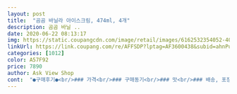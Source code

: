 ```yaml
---
layout: post 
title:  "곰곰 바닐라 아이스크림, 474ml, 4개" 
description: 곰곰 바닐 ..
date: 2020-06-22 08:13:17 
img: https://static.coupangcdn.com/image/retail/images/6162532354052-40afe159-cf8b-4f2c-aa5c-6a069c66654f.jpg 
linkUrl: https://link.coupang.com/re/AFFSDP?lptag=AF3600438&subid=ahnPublicAsk&pageKey=1321100571&itemId=2342070132&vendorItemId=70338648532&traceid=V0-113-c25f2a5f2759c5ce 
categories: [1012] 
color: A57F92 
price: 7890 
author: Ask View Shop 
cont:  "●구매후기●<br/>### 가격<br/>### 구매동기<br/>### 맛<br/>### 배송, 포장<br/>### 신선도<br/>### 활용<br/>##################################<br/>(저희는 4인가족이고 아포카토 2잔에 애들 아이스크림 2컵 먹으면 거의 딱 맞더라구요.<br/> 아이스크림 스쿱은 라지 사이즈 입니다)<br/>4월22일에 받았는데 3월27일에 제조된 상품입니다<br/>4통으로 나뉘어 있어 더 편하고 좋은것같아요.<br/><br/>TV에서 배운건데 맛있어서 올려요<br/>♡♡♡ 종합평가 ♡♡♡<br/>가격도 저렴해서 종종 이용하고 있는데,<br/>가격도 착하고 평도 나쁘지않아 구입했는데<br/>가격으로 보면 다른 제품에 비해 저렴하기에 가성비는 좋은 제품인거 같아요<br/>개인적으로는 그린티도 나왔으면 좋겠어요!!^^ㅋㅋ<br/>개인적으로는 빙그레 투게더와 많이 비슷한데,<br/>개인적인 취향 차이일수 있지만 커클랜드 아이스크림이 젤라또 같은 느낌이 나서 커피랑 섞이면 진짜 식감이랑 맛이 너무 좋아요 이건 진짜 먹어본 사람은 다 공감할거에요<br/>거의 할인이 안나오고 7,490원으로 나오더라구요<br/>곰곰 바닐라 아이스크림 솔직 후기입니다<br/>곰곰에서 만약 그만한 제품이 나온다면 아마도 냉장고에<br/>과자의 쵸코맛이 우유에 빠져나와 쵸코우유의 형태가 되는데<br/>귀찮아서.<br/>.<br/> 카누로 아포가또 대충 해먹어봤는데<br/>그냥 한입 먹어봤을때 바닐라맛 적당히 났고.<br/>.<br/> 물론.<br/>.<br/><br/>그래서 가격이 조금 저렴한듯해여<br/>그래서 보통 아이스크림에 제조년월을 거의 표기를 하지 않거든요 문제 생길것을 미연에 방지하는 차원에서죠^^<br/>그런데도 신문기사보면 쿠팡을 맹목적으로 비난하는거 보면<br/>그리고 생각외로 많이 달지 않고 많이 부드러운편이었어요<br/>그만큼 잘 나가고 그만큼 맛있으니까 품절이 나오겠죠??^^<br/>그맛에 가장 근접한것이 하겐다즈 그린티가 가장 근접한데,<br/>그저 남 잘되는것만 배 아픈거죠... <br/>.<br/>^^<br/>다 먹으면 또 구매하려고요.<br/><br/>되게 맛있다 생각하진 않았지만.<br/>.<br/> “어! 그래도 생각보다 더 괜찮은데?”라고 생각 되었으니 이정도면 굿굿이네요!<br/>드라이 아이스에 같이 담아져서 딱딱한 상태로 받았습니다<br/>맛있었어요.<br/>  가격대비 이정도면 정말 괜찮은거같아요.<br/><br/>맥주도 공장에서 바로 만들어진 맥주는 엄청 맛있거든요^^<br/>물론 가격도 저렴하구요<br/>뭐랄까?? 베트남풍 바닐라 라떼라 할까요??<br/>바닐라 아이스크림 한 스픈과 스틱 아메리카노 커피를 진하게 물에 풀어서 한스픈 정도 넣어주면 완전 맛나요<br/>바닐라 향도 은은한것도 또 하나의 매력이구요<br/>사실 좀 녹았겠지... <br/> 생각했거든요^^<br/>솔직히 좀 비싸니까요<br/>솔직히 하겐다즈같은 것들도 맛은 있는데,<br/>쌓아놓고 먹을것 같습니다ㅋㅋㅋ<br/>아시는 분들은 아시겠지만, 아이스크림 같은 경우에는<br/>아이들 디지트겸 아포카토용으로 곰곰 바닐라 아이스크림 처음 구매 해봤어요<br/>아이스크림도 부드러운편이고 수저로 잘 퍼지더라고요.<br/><br/>아이스크림이 너무 땡기는 겁니다^^<br/>아이스크림이 눈에 딱 들어오더군요^^<br/>아포가또 해먹으려고 바닐라 아이스크림 검색하다<br/>앞으로는 무조건 곰곰 임니다!!^^<br/>약간은 더 신선한 맛 이라고 할까요??<br/>역시 아이스크림도 신선한것이 더 맛있습니다!!^^<br/>역시 쿠팡의 시스템은 이런것도 다 커버가 되네요<br/>완전 맛나요<br/>완전 반해서 지금도 그 맛을 못잊어요^^<br/>요즘 주문 폭주로 엄청 일거리가 많다고 하는데,<br/>요즘 쿠팡 곰곰제품이 종류가 다양해지고,<br/>요즘은 로켓후레쉬도 당일 배송이 되네요^^<br/>우유에 죠리퐁을 섞어서 계속 저어주면<br/>원래 아포카토용으로 커클랜드 바닐라 아이스크림을 먹구요.<br/><br/>이건 용량이 크지 않아 한번에 한통정도 먹는게 가능하더라구요<br/>이정도의 기간이면 완전 빠른겁니다<br/>일단 간단한평을 남기자면 너무 크지 않은 사이즈 4개로 구성되어 있는점이 괜찮았어요 투게더나 조안나처럼 너무 큰 제품을 사면 한번에 다 먹기 힘든데<br/>일본 여행중에 녹차아이스크림을 먹어본적이 있는데,<br/>적당히 단맛이 더 매력있는 제품입니다<br/>제 입맛엔 괜찮네요!<br/>제조과정과 유통의 단계가 약간의 기간차이가 있기때문에<br/>종류도 다양하게 나왔으면 좋겠네요<br/>주문 타이밍을 놓혀서 자정이 지나서 주문했는데,<br/>집에 에스프레소 내리는 머신 있지만.<br/>.<br/><br/>차가운걸 못먹다가 치과치료가 모두 끝나고<br/>참 한심하다는 생각이듭니다<br/>최근 제조된 상품입니다<br/>최근에 라벨리 프리미엄 업소용을 폭풍검색해서 샀는데 아포카토로 해먹으니 상당히 맛있네요 참고 하세요<br/>커리는 안되던데... <br/>ㅋㅋ<br/>투게더 조안나 하겐다즈 등 왠만한 바닐라 아이스크림은 다 아포카토 해먹어봤는데 진짜 아포카토용으로 제일 맛있는 건 커클랜드 바닐라 아이스크림이에요<br/>투게더처럼 부드러운 홈 아이스크림을 좋아하는분들은 추천드리지만 커클랜드 아이스크림처럼 젤라또 식감을 원하신다면 사지 마세요<br/>포장도 잘되어있고 제조일자도 5월 최근이더라고요.<br/><br/>한개에 1,800원 꼴이니까 할인이 안나와도 저렴하죠^^<br/>한동안 치과 치료를 받느라<br/>함량 비교를 해보니 투게더는 원유비율이 높은데 곰곰껀 분말로 만들었네요<br/>" 
---
```

